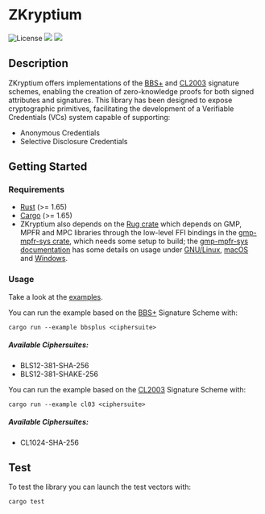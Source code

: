 # ZKryptium

![License](https://img.shields.io/badge/License-Apache_2.0-blue.svg)
[![](https://img.shields.io/crates/v/zkryptium?style=flat-square)](https://crates.io/crates/iota-crypto)
[![](https://img.shields.io/docsrs/zkryptium?style=flat-square)](https://docs.rs/iota-crypto/)

## Description

<!-- Provide a short description explaining the what, why, and how of your project. Use the following questions as a guide:

- What was your motivation?
- Why did you build this project? (Note: the answer is not "Because it was a homework assignment.")
- What problem does it solve?
- What did you learn? --> 
ZKryptium offers implementations of the [BBS+](https://identity.foundation/bbs-signature/draft-irtf-cfrg-bbs-signatures.html) and [CL2003](https://link.springer.com/chapter/10.1007/3-540-36413-7_20) signature schemes, enabling the creation of zero-knowledge proofs for both signed attributes and signatures.
This library has been designed to expose cryptographic primitives, facilitating the development of a Verifiable Credentials (VCs) system capable of supporting:
- Anonymous Credentials
- Selective Disclosure Credentials




## Getting Started
<!-- What are the steps required to install your project? Provide a step-by-step description of how to get the development environment running. -->

### Requirements

- [Rust](https://www.rust-lang.org/) (>= 1.65)
- [Cargo](https://doc.rust-lang.org/cargo/) (>= 1.65)
- ZKryptium also depends on the [Rug crate](https://crates.io/crates/rug) which depends on GMP, MPFR and MPC libraries through the low-level FFI bindings in the [gmp-mpfr-sys crate](https://crates.io/crates/gmp-mpfr-sys), which needs some setup to build; the [gmp-mpfr-sys documentation](https://docs.rs/gmp-mpfr-sys/1.6.1/gmp_mpfr_sys/index.html) has some details on usage under [GNU/Linux](https://docs.rs/gmp-mpfr-sys/1.6.1/gmp_mpfr_sys/index.html#building-on-gnulinux), [macOS](https://docs.rs/gmp-mpfr-sys/1.6.1/gmp_mpfr_sys/index.html#building-on-macos) and [Windows](https://docs.rs/gmp-mpfr-sys/1.6.1/gmp_mpfr_sys/index.html#building-on-windows).



### Usage

<!-- Provide instructions and examples for use. Include screenshots as needed. -->

Take a look at the [examples](https://github.com/Cybersecurity-LINKS/ZKryptium/tree/main/examples).

You can run the example based on the [BBS+](https://identity.foundation/bbs-signature/draft-irtf-cfrg-bbs-signatures.html) Signature Scheme with:
```
cargo run --example bbsplus <ciphersuite>
```

##### Available Ciphersuites:
- BLS12-381-SHA-256
- BLS12-381-SHAKE-256

You can run the example based on the [CL2003](https://link.springer.com/chapter/10.1007/3-540-36413-7_20) Signature Scheme with:
```
cargo run --example cl03 <ciphersuite>
```
##### Available Ciphersuites:
- CL1024-SHA-256


## Test

To test the library you can launch the test vectors with:

```
cargo test
```
